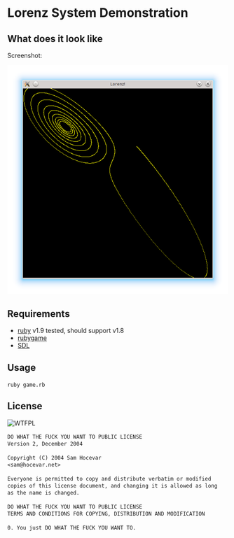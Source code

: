 # Lorenz System Demonstration
## What does it look like
Screenshot:

![for sigma=10, rho = 15, beta = 8/3](https://github.com/shouya/lorenz/raw/master/lorenz_screenshot.png)

## Requirements
* [ruby](http://ruby-lang.org) v1.9 tested, should support v1.8
* [rubygame](http://www.rubygame.org)
* [SDL](http://www.libsdl.org)

## Usage
`ruby game.rb`

## License
![WTFPL](http://www.wtfpl.net/wp-content/uploads/2012/12/wtfpl-badge-2.png)

```
DO WHAT THE FUCK YOU WANT TO PUBLIC LICENSE
Version 2, December 2004

Copyright (C) 2004 Sam Hocevar
<sam@hocevar.net>

Everyone is permitted to copy and distribute verbatim or modified
copies of this license document, and changing it is allowed as long
as the name is changed.

DO WHAT THE FUCK YOU WANT TO PUBLIC LICENSE
TERMS AND CONDITIONS FOR COPYING, DISTRIBUTION AND MODIFICATION

0. You just DO WHAT THE FUCK YOU WANT TO.
```
